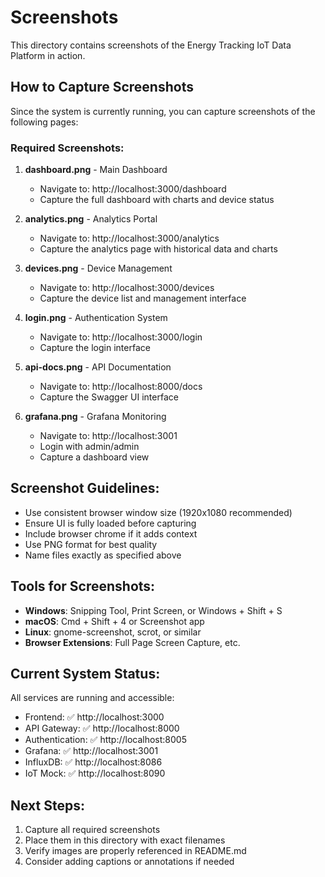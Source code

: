 # Screenshots

This directory contains screenshots of the Energy Tracking IoT Data Platform in action.

## How to Capture Screenshots

Since the system is currently running, you can capture screenshots of the following pages:

### Required Screenshots:

1. **dashboard.png** - Main Dashboard
   - Navigate to: http://localhost:3000/dashboard
   - Capture the full dashboard with charts and device status

2. **analytics.png** - Analytics Portal
   - Navigate to: http://localhost:3000/analytics
   - Capture the analytics page with historical data and charts

3. **devices.png** - Device Management
   - Navigate to: http://localhost:3000/devices
   - Capture the device list and management interface

4. **login.png** - Authentication System
   - Navigate to: http://localhost:3000/login
   - Capture the login interface

5. **api-docs.png** - API Documentation
   - Navigate to: http://localhost:8000/docs
   - Capture the Swagger UI interface

6. **grafana.png** - Grafana Monitoring
   - Navigate to: http://localhost:3001
   - Login with admin/admin
   - Capture a dashboard view

## Screenshot Guidelines:

- Use consistent browser window size (1920x1080 recommended)
- Ensure UI is fully loaded before capturing
- Include browser chrome if it adds context
- Use PNG format for best quality
- Name files exactly as specified above

## Tools for Screenshots:

- **Windows**: Snipping Tool, Print Screen, or Windows + Shift + S
- **macOS**: Cmd + Shift + 4 or Screenshot app
- **Linux**: gnome-screenshot, scrot, or similar
- **Browser Extensions**: Full Page Screen Capture, etc.

## Current System Status:

All services are running and accessible:
- Frontend: ✅ http://localhost:3000
- API Gateway: ✅ http://localhost:8000
- Authentication: ✅ http://localhost:8005
- Grafana: ✅ http://localhost:3001
- InfluxDB: ✅ http://localhost:8086
- IoT Mock: ✅ http://localhost:8090

## Next Steps:

1. Capture all required screenshots
2. Place them in this directory with exact filenames
3. Verify images are properly referenced in README.md
4. Consider adding captions or annotations if needed

